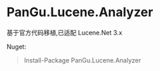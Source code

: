 # PanGu.Lucene.Analyzer
基于官方代码移植,已适配 Lucene.Net 3.x


Nuget:
> Install-Package PanGu.Lucene.Analyzer